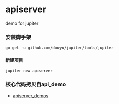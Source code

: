 # apiserver
demo for jupiter

### 安装脚手架
```
go get -u github.com/douyu/jupiter/tools/jupiter
```

#### 新建项目
```
jupiter new apiserver
```

### 核心代码拷贝自api_demo
+ [apiserver_demos](https://github.com/feixiao/apiserver_demos)
